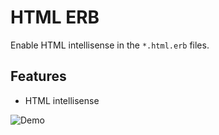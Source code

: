 # HTML ERB

Enable HTML intellisense in the `*.html.erb` files.

## Features

- HTML intellisense

![Demo](https://i.gyazo.com/be7b36b7c70104e3ac48e5d1506db64c.gif)
